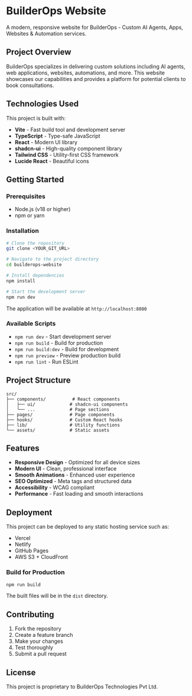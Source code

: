 # BuilderOps Website

A modern, responsive website for BuilderOps - Custom AI Agents, Apps, Websites & Automation services.

## Project Overview

BuilderOps specializes in delivering custom solutions including AI agents, web applications, websites, automations, and more. This website showcases our capabilities and provides a platform for potential clients to book consultations.

## Technologies Used

This project is built with:

- **Vite** - Fast build tool and development server
- **TypeScript** - Type-safe JavaScript
- **React** - Modern UI library
- **shadcn-ui** - High-quality component library
- **Tailwind CSS** - Utility-first CSS framework
- **Lucide React** - Beautiful icons

## Getting Started

### Prerequisites

- Node.js (v18 or higher)
- npm or yarn

### Installation

```sh
# Clone the repository
git clone <YOUR_GIT_URL>

# Navigate to the project directory
cd builderops-website

# Install dependencies
npm install

# Start the development server
npm run dev
```

The application will be available at `http://localhost:8080`

### Available Scripts

- `npm run dev` - Start development server
- `npm run build` - Build for production
- `npm run build:dev` - Build for development
- `npm run preview` - Preview production build
- `npm run lint` - Run ESLint

## Project Structure

```
src/
├── components/          # React components
│   ├── ui/             # shadcn-ui components
│   └── ...             # Page sections
├── pages/              # Page components
├── hooks/              # Custom React hooks
├── lib/                # Utility functions
└── assets/             # Static assets
```

## Features

- **Responsive Design** - Optimized for all device sizes
- **Modern UI** - Clean, professional interface
- **Smooth Animations** - Enhanced user experience
- **SEO Optimized** - Meta tags and structured data
- **Accessibility** - WCAG compliant
- **Performance** - Fast loading and smooth interactions

## Deployment

This project can be deployed to any static hosting service such as:

- Vercel
- Netlify
- GitHub Pages
- AWS S3 + CloudFront

### Build for Production

```sh
npm run build
```

The built files will be in the `dist` directory.

## Contributing

1. Fork the repository
2. Create a feature branch
3. Make your changes
4. Test thoroughly
5. Submit a pull request

## License

This project is proprietary to BuilderOps Technologies Pvt Ltd.